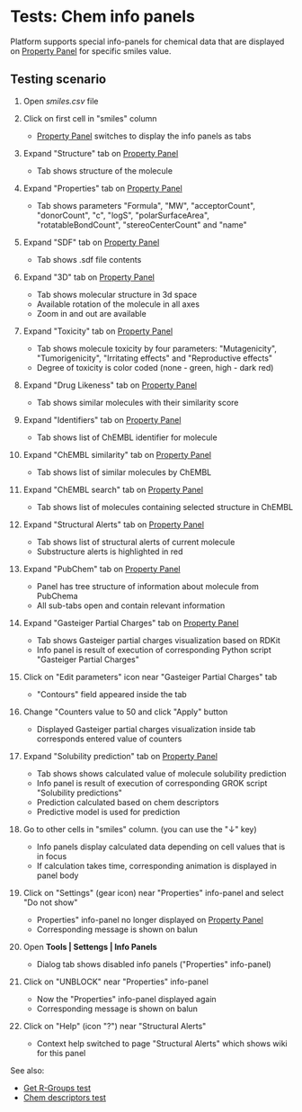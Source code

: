 <!-- TITLE: Tests: Chem info panels -->
<!-- SUBTITLE: -->

# Tests: Chem info panels

Platform supports special info-panels for chemical data that are displayed on [Property Panel](../overview/navigation.md#properties) for specific smiles value.

## Testing scenario

1. Open *smiles.csv* file 

1. Click on first cell in "smiles" column
   * [Property Panel](../overview/navigation.md#properties) switches to display the info panels as tabs
   
1. Expand "Structure" tab on [Property Panel](../overview/navigation.md#properties)
   * Tab shows structure of the molecule

1. Expand "Properties" tab on [Property Panel](../overview/navigation.md#properties)
   * Tab shows parameters "Formula", "MW", "acceptorCount", "donorCount", "c", "logS", "polarSurfaceArea", "rotatableBondCount", "stereoCenterCount" and "name" 

1. Expand "SDF" tab on [Property Panel](../overview/navigation.md#properties)
   * Tab shows .sdf file contents
   
1. Expand "3D" tab on [Property Panel](../overview/navigation.md#properties)
   * Tab shows molecular structure in 3d space
   * Available rotation of the molecule in all axes
   * Zoom in and out are available

1. Expand "Toxicity" tab on [Property Panel](../overview/navigation.md#properties)
   * Tab shows molecule toxicity by four parameters: "Mutagenicity", "Tumorigenicity", "Irritating effects" and "Reproductive effects"
   * Degree of toxicity is color coded (none - green, high - dark red)
 
1. Expand "Drug Likeness" tab on [Property Panel](../overview/navigation.md#properties)
   * Tab shows similar molecules with their similarity score
   
1. Expand "Identifiers" tab on [Property Panel](../overview/navigation.md#properties)
   * Tab shows list of ChEMBL identifier for molecule

1. Expand "ChEMBL similarity" tab on [Property Panel](../overview/navigation.md#properties)
   * Tab shows list of similar molecules by ChEMBL 
   
1. Expand "ChEMBL search" tab on [Property Panel](../overview/navigation.md#properties)
   * Tab shows list of molecules containing selected structure in ChEMBL    
   
1. Expand "Structural Alerts" tab on [Property Panel](../overview/navigation.md#properties)
   * Tab shows list of structural alerts of current molecule 
   * Substructure alerts is highlighted in red
   
1. Expand "PubChem" tab on [Property Panel](../overview/navigation.md#properties)
   * Panel has tree structure of information about molecule from PubChema
   * All sub-tabs open and contain relevant information
   
1. Expand "Gasteiger Partial Charges" tab on [Property Panel](../overview/navigation.md#properties)
   * Tab shows Gasteiger partial charges visualization based on RDKit
   * Info panel is result of execution of corresponding Python script "Gasteiger Partial Charges"

1. Click on "Edit parameters" icon near "Gasteiger Partial Charges" tab
   * "Contours" field appeared inside the tab
   
1. Change "Counters value to 50 and click "Apply" button
   * Displayed Gasteiger partial charges visualization inside tab corresponds entered value of counters

1. Expand "Solubility prediction" tab on [Property Panel](../overview/navigation.md#properties)
   * Tab shows shows calculated value of molecule solubility prediction
   * Info panel is result of execution of corresponding GROK script "Solubility predictions"
   * Prediction calculated based on chem descriptors
   * Predictive model is used for prediction

1. Go to other cells in "smiles" column. (you can use the "↓" key)
   * Info panels display calculated data depending on cell values ​​that is in focus
   * If calculation takes time, corresponding animation is displayed in panel body
   
1. Click on "Settings" (gear icon) near "Properties" info-panel and select "Do not show"
   * Properties" info-panel no longer displayed on [Property Panel](../overview/navigation.md#properties)
   * Corresponding message is shown on balun
   
1. Open **Tools | Settengs | Info Panels** 
   * Dialog tab shows disabled info panels ("Properties" info-panel)  
   
1. Click on "UNBLOCK" near "Properties" info-panel
   * Now the "Properties" info-panel displayed again  
   * Corresponding message is shown on balun

1. Click on "Help" (icon "?") near "Structural Alerts"
   * Context help switched to page "Structural Alerts" which shows wiki for this panel

   
See also:
  * [Get R-Groups test](../tests/get-r-groups-test.md)
  * [Chem descriptors test](../tests/chem-descriptors-test.md)
